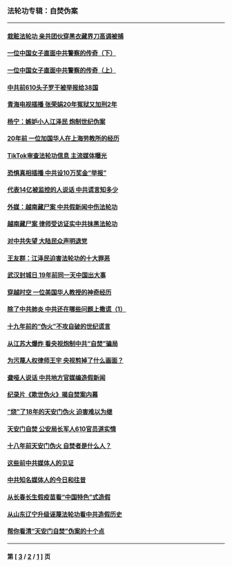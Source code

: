 ### 法轮功专辑：自焚伪案
---
#### [栽赃法轮功 亲共团伙穿黑衣藏界刀高调被捕](../../pages/nf5562/n13073780.md?07170430) 
#### [一位中国女子直面中共警察的传奇（下）](../../pages/nf5562/n12989706.md?07170430) 
#### [一位中国女子直面中共警察的传奇（上）](../../pages/nf5562/n12985072.md?07170430) 
#### [中共前610头子罗干被举报给38国](../../pages/nf5562/n12975419.md?07170430) 
#### [青海电视插播 张荣娟20年冤狱又加刑2年](../../pages/nf5562/n12738166.md?07170430) 
#### [杨宁：嫉妒小人江泽民 炮制世纪伪案](../../pages/nf5562/n12724108.md?07170430) 
#### [20年前 一位加国华人在上海劳教所的经历](../../pages/nf5562/n12707932.md?07170430) 
#### [TikTok审查法轮功信息 主流媒体曝光](../../pages/nf5562/n12362336.md?07170430) 
#### [恐惧真相插播 中共设10万奖金“举报”](../../pages/nf5562/n12306396.md?07170430) 
#### [代表14亿被监控的人说话 中共谎言知多少](../../pages/nf5562/n12297484.md?07170430) 
#### [外媒：越南藏尸案 中共假新闻中伤法轮功](../../pages/nf5562/n12264411.md?07170430) 
#### [越南藏尸案 律师受访证实中共抹黑法轮功](../../pages/nf5562/n12261878.md?07170430) 
#### [对中共失望 大陆民众声明退党](../../pages/nf5562/n12187315.md?07170430) 
#### [王友群：江泽民迫害法轮功的十大罪恶](../../pages/nf5562/n12169074.md?07170430) 
#### [武汉封城日 19年前同一天中国出大事](../../pages/nf5562/n12150901.md?07170430) 
#### [穿越时空  一位美国华人教授的神奇经历](../../pages/nf5562/n12097460.md?07170430) 
#### [除了中共肺炎 中共还在哪些问题上撒谎（1）](../../pages/nf5562/n11955770.md?07170430) 
#### [十九年前的“伪火”不攻自破的世纪谎言](../../pages/nf5562/n11813238.md?07170430) 
#### [从江苏大爆炸 看央视炮制中共“自焚”骗局](../../pages/nf5562/n11140275.md?07170430) 
#### [为污蔑人权律师王宇 央视剪掉了什么画面？](../../pages/nf5562/n11130142.md?07170430) 
#### [聋哑人说话 中共地方官媒编造假新闻](../../pages/nf5562/n11006067.md?07170430) 
#### [纪录片《欺世伪火》揭自焚案内幕](../../pages/nf5562/n11002664.md?07170430) 
#### [“烧”了18年的天安门伪火 迫害难以为继](../../pages/nf5562/n10996660.md?07170430) 
#### [天安门自焚 公安局长军人610官员道实情](../../pages/nf5562/n10997098.md?07170430) 
#### [十八年前天安门伪火 自焚者是什么人？](../../pages/nf5562/n10996556.md?07170430) 
#### [这些前中共媒体人的见证](../../pages/nf5562/n10845276.md?07170430) 
#### [中共知名媒体人的今日和往昔](../../pages/nf5562/n10843569.md?07170430) 
#### [从长春长生假疫苗看“中国特色”式造假](../../pages/nf5562/n10684053.md?07170430) 
#### [从山东辽宁升级诬蔑法轮功看中共造假历史](../../pages/nf5562/n10668272.md?07170430) 
#### [帮你看清“天安门自焚”伪案的十个点](../../pages/nf5562/n10554707.md?07170430) 

---
#### 第 [ [3](./3.md?07170430) / [2](./2.md?07170430) / [1](./1.md?07170430) ] 页
